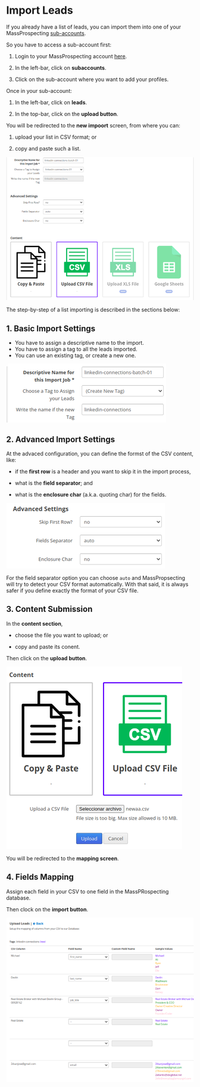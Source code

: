 # Import Leads

If you already have a list of leads, you can import them into one of your MassProspecting [sub-accounts](/user/1-getting-started.md#2-setup-your-sub-account).

So you have to access a sub-account first:

1. Login to your MassProspecting account [here](https://massprospecting.com/login).

2. In the left-bar, click on **subaccounts**.

3. Click on the sub-account where you want to add your profiles.

Once in your sub-account:

1. In the left-bar, click on **leads**.

2. In the top-bar, click on the **upload button**.

You will be redirected to the **new impoort** screen, from where you can:

1. upload your list in CSV format; or

2. copy and paste such a list.

![MassProspecting Import Leads](/assets/user/4-1.png)

The step-by-step of a list importing is described in the sections below:

## 1. Basic Import Settings

- You have to assign a descriptive name to the import.
- You have to assign a tag to all the leads imported.
- You can use an existing tag, or create a new one.

![MassProspecting Import Basic Settings](/assets/user/4-2.png)

## 2. Advanced Import Settings

At the advaced configuration, you can define the formst of the CSV content, like:

- if the **first row** is a header and you want to skip it in the import process,

- what is the **field separator**; and

- what is the **enclosure char** (a.k.a. quoting char) for the fields.

![MassProspecting Import Advanced Settings](/assets/user/4-3.png)

For the field separator option you can choose `auto` and MassPropsecting will try to detect your CSV format automatically. With that said, it is always safer if you define exactly the format of your CSV file. 

## 3. Content Submission

In the **content section**, 

- choose the file you want to upload; or 

- copy and paste its conent.

Then click on the **upload button**.

![MassProspecting Import Leads](/assets/user/4-4.png)

You will be redirected to the **mapping screen**.

## 4. Fields Mapping

Assign each field in your CSV to one field in the MassPRospecting database.

Then clock on the **import button**.

![MassProspecting Import Mapping](/assets/user/4-5.png)

